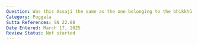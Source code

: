 ```yaml
---
Question: Was this Assaji the same as the one belonging to the bhikkhū pañcavaggiya (the group of five monks who received the Buddha's first discourse)?
Category: Puggala
Sutta References: SN 22.88
Date Entered: March 17, 2025
Review Status: Not started
---
```

